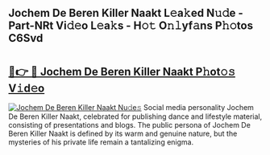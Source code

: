 ## Jochem De Beren Killer Naakt L𝚎a𝚔ed N𝚞𝚍e - Part-NRt Vi𝚍𝚎o L𝚎a𝚔s - H𝚘𝚝 O𝚗𝚕yf𝚊ns P𝚑𝚘tos C6Svd

# <h2><a href="http://kf0sby.oniu.top/?m=Jochem+De+Beren+Killer+Naakt">🔗👉 🔴 Jochem De Beren Killer Naakt P𝚑ot𝚘𝚜 V𝚒d𝚎o</a></h2>

[![Jochem De Beren Killer Naakt Nu𝚍e𝚜](https://i.imgur.com/0qMVB7G.gif)](http://kf0sby.oniu.top/?m=Jochem+De+Beren+Killer+Naakt)
Social media personality Jochem De Beren Killer Naakt, celebrated for publishing dance and lifestyle material, consisting of presentations and blogs. The public persona of Jochem De Beren Killer Naakt is defined by its warm and genuine nature, but the mysteries of his private life remain a tantalizing enigma.  
